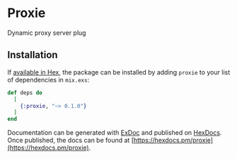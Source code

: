 # Proxie

Dynamic proxy server plug

## Installation

If [available in Hex](https://hex.pm/docs/publish), the package can be installed
by adding `proxie` to your list of dependencies in `mix.exs`:

```elixir
def deps do
  [
    {:proxie, "~> 0.1.0"}
  ]
end
```

Documentation can be generated with [ExDoc](https://github.com/elixir-lang/ex_doc)
and published on [HexDocs](https://hexdocs.pm). Once published, the docs can
be found at [https://hexdocs.pm/proxie](https://hexdocs.pm/proxie).

